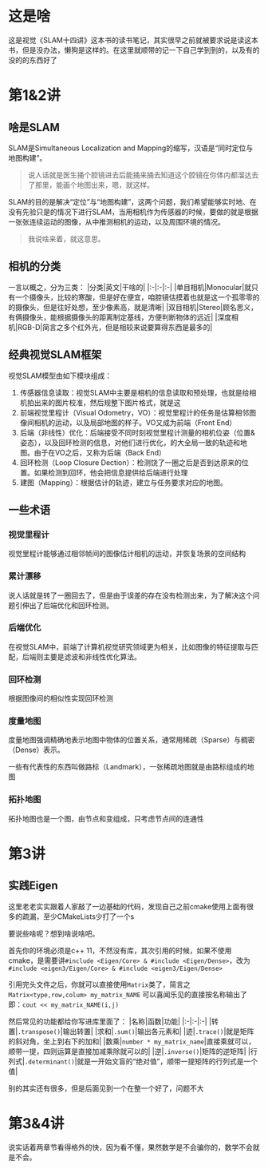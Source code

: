 # 这是啥
这是视觉《SLAM十四讲》这本书的读书笔记，其实很早之前就被要求说是读这本书，但是没办法，懒狗是这样的。在这里就顺带的记一下自己学到到的，以及有的没的的东西好了

# 第1&2讲

## 啥是SLAM
SLAM是Simultaneous Localization and Mapping的缩写，汉语是“同时定位与地图构建”。

> 说人话就是医生捅个腔镜进去后能捅来捅去知道这个腔镜在你体内都溜达去了那里，能画个地图出来，嗯，就这样。

SLAM的目的是解决“定位”与“地图构建”，这两个问题，我们希望能够实时地、在没有先验只是的情况下进行SLAM，当用相机作为传感器的时候，要做的就是根据一张张连续运动的图像，从中推测相机的运动，以及周围环境的情况。

> 我说啥来着，就这意思。

## 相机的分类
一言以概之，分为三类：
|分类|英文|干啥的|
|:-|:-|:-|
|单目相机|Monocular|就只有一个摄像头，比较的寒酸，但是好在便宜，咱腔镜估摸着也就是这一个孤零零的的摄像头，但是往好处想，至少像素高，就是清晰|
|双目相机|Stereo|顾名思义，有俩摄像头，能根据摄像头的距离制定基线，方便判断物体的远近|
|深度相机|RGB-D|简言之多个红外光，但是相较来说要算得东西是最多的|

## 经典视觉SLAM框架
视觉SLAM模型由如下模块组成：
1. 传感器信息读取：视觉SLAM中主要是相机的信息读取和预处理，也就是给相机拍出来的图片校准，然后规整下图片格式，就是这
2. 前端视觉里程计（Visual Odometry，VO）：视觉里程计的任务是估算相邻图像间相机的运动，以及局部地图的样子。VO又成为前端（Front End）
3. 后端（非线性）优化：后端接受不同时刻视觉里程计测量的相机位姿（位置&姿态），以及回环检测的信息，对他们进行优化，的大全局一致的轨迹和地图。由于在VO之后，又称为后端（Back End）
4. 回环检测（Loop Closure Dection）：检测饶了一圈之后是否到达原来的位置。如果检测到回环，他会把信息提供给后端进行处理
5. 建图（Mapping）：根据估计的轨迹，建立与任务要求对应的地图。

## 一些术语

### 视觉里程计
视觉里程计能够通过相邻帧间的图像估计相机的运动，并恢复场景的空间结构

### 累计漂移
说人话就是转了一圈回去了，但是由于误差的存在没有检测出来，为了解决这个问题引伸出了后端优化和回环检测。

### 后端优化
在视觉SLAM中，前端了计算机视觉研究领域更为相关，比如图像的特征提取与匹配，后端则主要是滤波和非线性优化算法。

### 回环检测
根据图像间的相似性实现回环检测

### 度量地图
度量地图强调精确地表示地图中物体的位置关系，通常用稀疏（Sparse）与稠密（Dense）表示。

一些有代表性的东西叫做路标（Landmark），一张稀疏地图就是由路标组成的地图

### 拓扑地图
拓扑地图也是一个图，由节点和变组成，只考虑节点间的连通性

# 第3讲

## 实践Eigen
这里老老实实跟着人家敲了一边基础的代码，发现自己之前cmake使用上面有很多的疏漏，至少CMakeLists少打了一个s

要说些啥呢？想到啥说啥吧。

首先你的环境必须是c++ 11，不然没有库，其次引用的时候，如果不使用cmake，是需要讲`#include <Eigen/Core> & #include <Eigen/Dense>`，改为`#include <eigen3/Eigen/Core> & #include <eigen3/Eigen/Dense>`

引用完头文件之后，你就可以直接使用`Matrix`类了，简言之`Matrix<type,row,colum> my_matrix_NAME`
可以喜闻乐见的直接按名称输出了即：`cout << my_matrix_NAME(i,j)`

然后常见的功能都给你写进库里面了：
|名称|函数|功能|
|:-|:-|:-|
|转置|`.transpose()`|输出转置|
|求和|`.sum()`|输出各元素和|
|迹|`.trace()`|就是矩阵的斜对角，坐上到右下的加和|
|数乘|`number * my_matrix_name`|直接乘就可以，顺带一提，四则运算是直接加减乘除就可以的|
|逆|`.inverse()`|矩阵的逆矩阵|
|行列式|`.determinant()`|就是一开始文盲的“绝对值”，顺带一提矩阵的行列式是一个值|

别的其实还有很多，但是后面见到一个在整一个好了，问题不大

# 第3&4讲
说实话着两章节看得格外的快，因为看不懂，果然数学是不会骗你的，数学不会就是不会。
